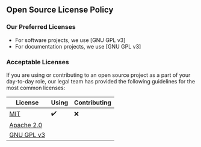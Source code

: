 ## Open Source License Policy

### Our Preferred Licenses

- For software projects, we use [GNU  GPL v3]
- For documentation projects, we use [GNU  GPL v3]

### Acceptable Licenses

If you are using or contributing to an open source project as a part of your day-to-day role, our legal team has provided the following guidelines for the most common  licenses:

|  License | Using |  Contributing |
| -------- | --------- |  ----------- |
| [MIT](https://choosealicense.com/licenses/mit/) | :heavy_check_mark: | :x: |
| [Apache 2.0](https://choosealicense.com/licenses/apache-2.0/) |  |  |
| [GNU  GPL v3](https://choosealicense.com/licenses/gpl-3.0/) |  |  |